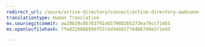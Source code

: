 ```yaml
---
redirect_url: /azure/active-directory/connect/active-directory-aadconnectsync-configure-filtering
translationtype: Human Translation
ms.sourcegitcommit: aa20b20c86763791eb579883b5273ea79cc714b5
ms.openlocfilehash: 7fe822b886956f57c5d3ebb1f74466749e371ed3

---
```




<!--HONumber=Feb17_HO1-->


